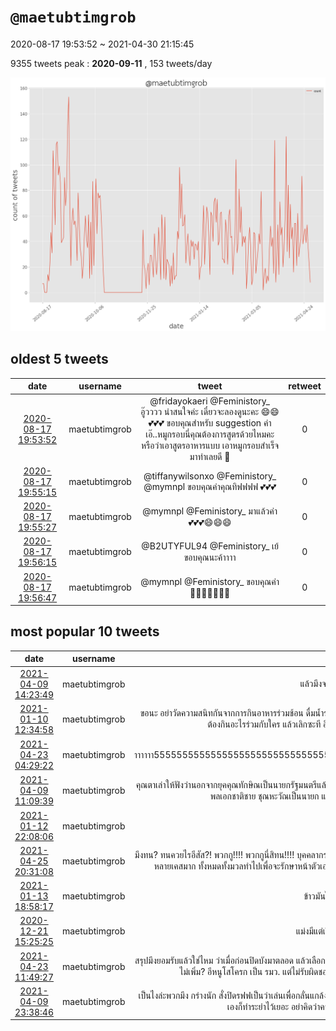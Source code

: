 # `@maetubtimgrob`

2020-08-17 19:53:52 ~ 2021-04-30 21:15:45

9355 tweets
peak : __2020-09-11__ , 153 tweets/day

![count](https://raw.githubusercontent.com/nozomiyamada/twitter_analysis/main/graphs/@tweets/maetubtimgrob_count.png)

## oldest 5 tweets

|date|username|tweet|retweet|
|:-:|:-:|:-:|:-:|
|[2020-08-17 19:53:52](https://twitter.com/maetubtimgrob/status/1295343086067830786)|maetubtimgrob|@fridayokaeri @Feministory_ อู๊วววว น่าสนใจค่ะ เดี๋ยวจะลองดูนะคะ 😄😄💕💕💕 ขอบคุณสำหรับ suggestion ค่า เอ๊..หมูกรอบนี่คุณต้องการสูตรด้วยไหมคะ หรือว่าเอาสูตรอาหารแบบ เอาหมูกรอบสำเร็จมาทำเลยดี 🤔|0|
|[2020-08-17 19:55:15](https://twitter.com/maetubtimgrob/status/1295343432177598464)|maetubtimgrob|@tiffanywilsonxo @Feministory_ @mymnpl ขอบคุณค่าคุณทิฟฟฟฟ 💕💕💕|0|
|[2020-08-17 19:55:27](https://twitter.com/maetubtimgrob/status/1295343484606402560)|maetubtimgrob|@mymnpl @Feministory_ มาแล้วค่า 💕💕💕😄😄😄|0|
|[2020-08-17 19:56:15](https://twitter.com/maetubtimgrob/status/1295343683747770373)|maetubtimgrob|@B2UTYFUL94 @Feministory_ เย้ ขอบคุณนะค้าาาา|0|
|[2020-08-17 19:56:47](https://twitter.com/maetubtimgrob/status/1295343819395723264)|maetubtimgrob|@mymnpl @Feministory_ ขอบคุณค่า 🙏💕💕💕🥺🥺😆|0|

## most popular 10 tweets

|date|username|tweet|retweet|
|:-:|:-:|:-:|:-:|
|[2021-04-09 14:23:49](https://twitter.com/maetubtimgrob/status/1380421174262370304)|maetubtimgrob|แล้วมึงจบแพทย์มาตอนไหน อีควาย  https://t.co/7d6jJ7NKFM|63339|
|[2021-01-10 12:34:58](https://twitter.com/maetubtimgrob/status/1348141259685322753)|maetubtimgrob|ขอนะ อย่าวัดความสนิทกันจากการกินอาหารร่วมช้อน ดื่มน้ำร่วมหลอดกับใคร ตอนนี้ปี 2021 ไม่ต้องดื่มน้ำร่วมสาบานค่ะ ให้การกระทำเป็นตัววัดเนอะ บางคนเค้าไม่สบายใจที่ต้องกินอะไรร่วมกับใคร แล้วเลิกซะที อีประเภณีรับน้องที่ให้กินน้ำร่วมกัน อมลูกอมส่งต่อกัน รู้หน้า ไม่รู้ medical history นะคะ|59260|
|[2021-04-23 04:29:22](https://twitter.com/maetubtimgrob/status/1385345007662551041)|maetubtimgrob|น้อนเข้าบ้านผิด 😂😂😂😂😂😂 แล้วดูหน้าาาาาาา555555555555555555555555555555555555555555555555555555555555555555555555555555555555555555555    https://t.co/pLeQz0wI0O|56744|
|[2021-04-09 11:09:39](https://twitter.com/maetubtimgrob/status/1380372308469112832)|maetubtimgrob|คุณตาเล่าให้ฟังว่านอกจากยุคคุณทักษิณเป็นนายกรัฐมนตรีแล้ว มีอีกยุคนึงที่ถือเป็นยุคทองของประเทศไทย ราคาที่ดินพุ่ง ค้าขายรุ่งเรือง ประชาชนเริ่มเงยหน้าอ้าปากได้ นั่นก็คือยุคพลเอกชาติชาย ชุณหะวัณเป็นนายก แต่ก็บูมได้ไม่นาน เพราะพัฒนามากเกินไป ปชชสมบูรณ์เกินไป พ่ออีแดงก็เลยมาทำรัฐประหาร|52976|
|[2021-01-12 22:08:06](https://twitter.com/maetubtimgrob/status/1349010270627180547)|maetubtimgrob|ปิ้งย่างรี                                       ชาบูเฟบ  https://t.co/UQrTiOxvmu|50139|
|[2021-04-25 20:31:08](https://twitter.com/maetubtimgrob/status/1386311820068196353)|maetubtimgrob|มึงทน? ทนควยไรอีสัส?! พวกกู!!!! พวกกูนี่สิทน!!!! บุคคลากรทางการแพทย์จะตายห่ายกประเทศแล้ว บริหารเฮงชวยไม่พอ เอาsinovacไปไล่ฉีดเขาอีกทั้งที่มีผลข้างเคียงที่รุนแรงหลายเคสมาก ทั้งหมดทั้งมวลทำไปเพื่อจะรักษาหน้าตัวเอง พอประชาชนเขาส่งเสียงทำปิดหู หน้ามึน รับบทหนูไม่รู้ เย็ดแม่ชิงหมาเกิด  https://t.co/SOuXmJl5m5|44320|
|[2021-01-13 18:58:17](https://twitter.com/maetubtimgrob/status/1349324890936127491)|maetubtimgrob|ข้าวมันไก่ต้มรี              ข้าวมันไก่ทอดเฟบ  https://t.co/5VrtnpmM50|39311|
|[2020-12-21 15:25:25](https://twitter.com/maetubtimgrob/status/1340936399164329986)|maetubtimgrob|แม่งมีแต่เรื่องที่ทำให้กูคิดถึงแต่ทวิตนี้  https://t.co/XoCUgRRDpU|39239|
|[2021-04-23 11:49:27](https://twitter.com/maetubtimgrob/status/1385455756934328320)|maetubtimgrob|สรุปมึงยอมรับแล้วใช่ไหม ว่าเมื่อก่อนปิดบังมาตลอด แล้วเลือกที่จะเปิดเผยข้อมูลก่อนวันหยุดยาวหรือเมื่อมีประกาศชุมนุมของราษฎรเท่านั้น? ไม่ตรวจ=ไม่เจอเชื้อ=จำนวนผู้ติดเชื้อไม่เพิ่ม? อีหนูโสโครก เป็น รมว. แต่ไม่รับผิดชอบควยไรสักอย่าง สุดท้ายคือหน้าแหกทุกรอบ ยังไม่เข็ดอีกเหรออีควาย  https://t.co/dlgotwcCfn|35024|
|[2021-04-09 23:38:46](https://twitter.com/maetubtimgrob/status/1380560831151280131)|maetubtimgrob|เป็นไงล่ะพวกมึง กร่างนัก สั่งปิดรฟฟเป็นว่าเล่นเพื่อกลั่นแกล้งและสกัดไม่ให้คนไปชุมนุม เอะอะ นายสั่งๆๆๆ ไหนนายมึงอะตอนนี้ที่เขามาทวงหนี้ 30,000ล้าน?  อีรฟฟ อีเหี้ย มึงเองก็ทำระยำไว้เยอะ อย่าคิดว่าคนเขาลืม อนุญาตให้เอารางมาใช้เป็นที่ซุ่มมือปืนยิงคนเสื้อแดง ฯลฯ ควยค่ะ ทั้งมึงและรัฐ|34527|